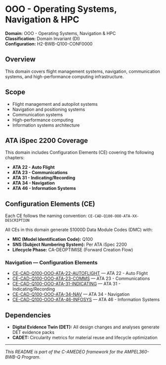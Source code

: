 # OOO - Operating Systems, Navigation & HPC

**Domain:** OOO - Operating Systems, Navigation & HPC  
**Classification:** Domain Invariant (DI)  
**Configuration:** H2-BWB-Q100-CONF0000  

## Overview

This domain covers flight management systems, navigation, communication systems, and high-performance computing infrastructure.

## Scope

- Flight management and autopilot systems
- Navigation and positioning systems
- Communication systems
- High-performance computing
- Information systems architecture

## ATA iSpec 2200 Coverage

This domain includes Configuration Elements (CE) covering the following chapters:

- **ATA 22 - Auto Flight**
- **ATA 23 - Communications**
- **ATA 31 - Indicating/Recording**
- **ATA 34 - Navigation**
- **ATA 46 - Information Systems**

## Configuration Elements (CE)

Each CE follows the naming convention: `CE-CAD-Q100-OOO-ATA-XX-DESCRIPTION`

All CEs in this domain generate S1000D Data Module Codes (DMC) with:
- **MIC (Model Identification Code):** Q100
- **SNS (Subject Numbering System):** Per ATA iSpec 2200
- **Lifecycle Phase:** CA-DEOPTIMISE (Forward Creation Flow)

### Navigation — Configuration Elements

* [CE-CAD-Q100-OOO-ATA-22-AUTOFLIGHT](https://github.com/Robbbo-T/Robbbo-T/tree/main/C-AMEDEO-FRAMEWORK/CA-DEOPTIMISE/CAD-DESIGN/H2-BWB-Q100-CONF0000/OOO-OPERATING_SYSTEMS_NAVIGATION_HPC/CE-CAD-Q100-OOO-ATA-22-AUTOFLIGHT) — ATA 22 - Auto Flight
* [CE-CAD-Q100-OOO-ATA-23-COMMS](https://github.com/Robbbo-T/Robbbo-T/tree/main/C-AMEDEO-FRAMEWORK/CA-DEOPTIMISE/CAD-DESIGN/H2-BWB-Q100-CONF0000/OOO-OPERATING_SYSTEMS_NAVIGATION_HPC/CE-CAD-Q100-OOO-ATA-23-COMMS) — ATA 23 - Communications
* [CE-CAD-Q100-OOO-ATA-31-INDICATING](https://github.com/Robbbo-T/Robbbo-T/tree/main/C-AMEDEO-FRAMEWORK/CA-DEOPTIMISE/CAD-DESIGN/H2-BWB-Q100-CONF0000/OOO-OPERATING_SYSTEMS_NAVIGATION_HPC/CE-CAD-Q100-OOO-ATA-31-INDICATING) — ATA 31 - Indicating/Recording
* [CE-CAD-Q100-OOO-ATA-34-NAV](https://github.com/Robbbo-T/Robbbo-T/tree/main/C-AMEDEO-FRAMEWORK/CA-DEOPTIMISE/CAD-DESIGN/H2-BWB-Q100-CONF0000/OOO-OPERATING_SYSTEMS_NAVIGATION_HPC/CE-CAD-Q100-OOO-ATA-34-NAV) — ATA 34 - Navigation
* [CE-CAD-Q100-OOO-ATA-46-INFOSYS](https://github.com/Robbbo-T/Robbbo-T/tree/main/C-AMEDEO-FRAMEWORK/CA-DEOPTIMISE/CAD-DESIGN/H2-BWB-Q100-CONF0000/OOO-OPERATING_SYSTEMS_NAVIGATION_HPC/CE-CAD-Q100-OOO-ATA-46-INFOSYS) — ATA 46 - Information Systems


## Dependencies

- **Digital Evidence Twin (DET):** All design changes and analyses generate DET evidence packs
- **CADET:** Circularity metrics for material reuse and lifecycle optimization

---

*This README is part of the C-AMEDEO framework for the AMPEL360-BWB-Q Program.*